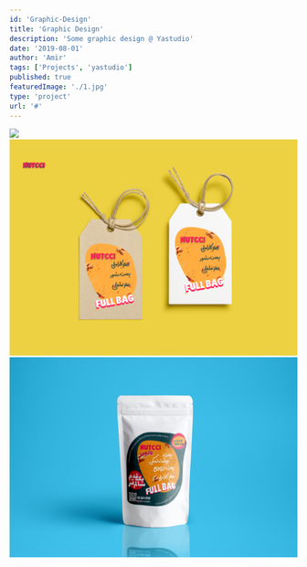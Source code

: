 ```yaml
---
id: 'Graphic-Design'
title: 'Graphic Design'
description: 'Some graphic design @ Yastudio'
date: '2019-08-01'
author: 'Amir'
tags: ['Projects', 'yastudio']
published: true
featuredImage: './1.jpg'
type: 'project'
url: '#'
---
```

![](./1.jpg)
![](./2.jpg)
![](./3.jpg)
